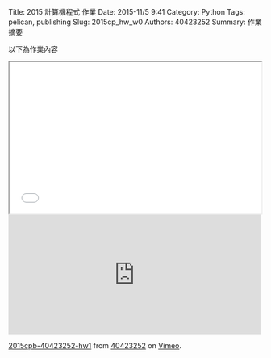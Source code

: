 Title: 2015 計算機程式 作業
Date: 2015-11/5 9:41
Category: Python
Tags: pelican, publishing
Slug: 2015cp_hw_w0
Authors: 40423252
Summary: 作業摘要

以下為作業內容
<iframe src="40423252_cp_w0_p.html" width="500" height="300"></iframe>



<iframe src="https://player.vimeo.com/video/144744342" width="500" height="237" frameborder="0" webkitallowfullscreen mozallowfullscreen allowfullscreen></iframe> <p><a href="https://vimeo.com/144744342">2015cpb-40423252-hw1</a> from <a href="https://vimeo.com/user45523667">40423252</a> on <a href="https://vimeo.com">Vimeo</a>.</p>